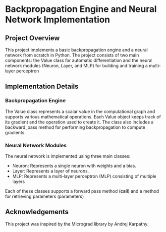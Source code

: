 # Backpropagation Engine and Neural Network Implementation
## Project Overview
This project implements a basic backpropagation engine and a neural network from scratch in Python. The project consists of two main components: the Value class for automatic differentiation and the neural network modules (Neuron, Layer, and MLP) for building and training a multi-layer perceptron

## Implementation Details

### Backpropagation Engine
The Value class represents a scalar value in the computational graph and supports various mathematical operations. Each Value object keeps track of its gradient and the operation used to create it. The class also includes a backward_pass method for performing backpropagation to compute gradients.

### Neural Network Modules
The neural network is implemented using three main classes:
  - Neuron: Represents a single neuron with weights and a bias.
  - Layer: Represents a layer of neurons.
  - MLP: Represents a multi-layer perceptron (MLP) consisting of multiple layers

Each of these classes supports a forward pass method (__call__) and a method for retrieving parameters (parameters)

## Acknowledgements
This project was inspired by the Micrograd library by Andrej Karpathy.
